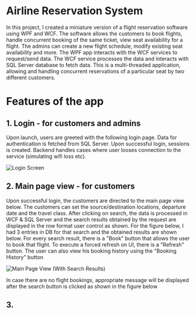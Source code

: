 # Airline Reservation System

In this project, I created a miniature version of a flight reservation software using WPF and WCF. The software allows the customers to book flights, handle concurrent booking of the same ticket, view seat availability for a flight. The admins can create a new flight schedule, modify existing seat availability and more.  The WPF app interacts with the WCF services to request/send data. The WCF service processes the data and interacts with SQL Server database to fetch data. This is a multi-threaded application, allowing and handling concurrent reservations of a particular seat by two different customers. 

# Features of the app

## 1. Login - for customers and admins

Upon launch, users are greeted with the following login page. Data for authentication is fetched from SQL Server. Upon successful login, sessions is created. Backend handles cases where user looses connection to the service (simulating wifi loss etc).

![Login Screen](https://user-images.githubusercontent.com/40236708/143803206-aa6970df-d859-47da-b0d5-4222814a33ea.PNG)


## 2. Main page view - for customers

Upon successful login, the customers are directed to the main page view below. The customers can set the source/destination locations, departure date and the travel class. After clicking on search, the data is processed in WCF & SQL Server and the search results obtained by the request are displayed in the row format user control as shown. For the figure below, I had 3 entries in DB for that search and the obtained results are shown below. For every search result, there is a "Book" button that allows the user to book that flight.
To execute a forced refresh on UI, there is a "Refresh" button. The user can also view his booking history using the "Booking History" button

![Main Page View (With Search Results)](https://user-images.githubusercontent.com/40236708/143803815-f6e90e73-d002-4c7e-8a12-99661e64493c.PNG)

In case there are no flight bookings, appropriate message will be displayed after the search button is clicked as shown in the figure below


## 3. 

